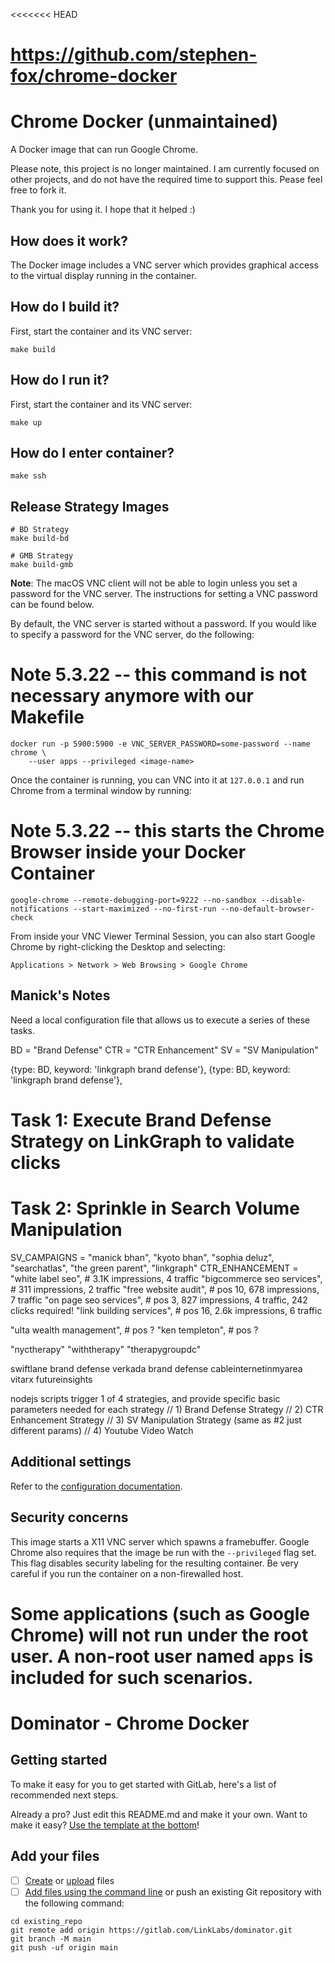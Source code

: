 <<<<<<< HEAD
# https://github.com/stephen-fox/chrome-docker
# Chrome Docker (unmaintained)
A Docker image that can run Google Chrome.

Please note, this project is no longer maintained. I am currently focused on
other projects, and do not have the required time to support this. Pease feel
free to fork it.

Thank you for using it. I hope that it helped :)

## How does it work?
The Docker image includes a VNC server which provides graphical access to the
virtual display running in the container.

## How do I build it?
First, start the container and its VNC server:
```
make build
```

## How do I run it?
First, start the container and its VNC server:
```
make up
```

## How do I enter container?
```
make ssh
```

## Release Strategy Images
```
# BD Strategy
make build-bd

# GMB Strategy
make build-gmb
```

**Note**: The macOS VNC client will not be able to login unless you set a
password for the VNC server. The instructions for setting a VNC password can be
found below.

By default, the VNC server is started without a password. If you would like to
specify a password for the VNC server, do the following:
# Note 5.3.22 -- this command is not necessary anymore with our Makefile
```
docker run -p 5900:5900 -e VNC_SERVER_PASSWORD=some-password --name chrome \
    --user apps --privileged <image-name>
```

Once the container is running, you can VNC into it at `127.0.0.1` and run Chrome
from a terminal window by running:
# Note 5.3.22 -- this starts the Chrome Browser inside your Docker Container
```
google-chrome --remote-debugging-port=9222 --no-sandbox --disable-notifications --start-maximized --no-first-run --no-default-browser-check
```

From inside your VNC Viewer Terminal Session, you can also start Google Chrome by right-clicking the Desktop and selecting:
```
Applications > Network > Web Browsing > Google Chrome
```


## Manick's Notes

Need a local configuration file that allows us to execute a series of these tasks.

BD = "Brand Defense"
CTR = "CTR Enhancement"
SV = "SV Manipulation"

{type: BD, keyword: 'linkgraph brand defense'},
{type: BD, keyword: 'linkgraph brand defense'},


# Task 1: Execute Brand Defense Strategy on LinkGraph to validate clicks
# Task 2: Sprinkle in Search Volume Manipulation

SV_CAMPAIGNS = "manick bhan", "kyoto bhan", "sophia deluz", "searchatlas", "the green parent", "linkgraph"
CTR_ENHANCEMENT = "white label seo", # 3.1K impressions, 4 traffic
"bigcommerce seo services", # 311 impressions, 2 traffic
"free website audit", # pos 10, 678 impressions, 7 traffic
"on page seo services", # pos 3, 827 impressions, 4 traffic, 242 clicks required!
"link building services", # pos 16, 2.6k impressions, 6 traffic

"ulta wealth management", # pos ?
"ken templeton", # pos ?

"nyctherapy"
"withtherapy"
"therapygroupdc"

swiftlane brand defense
verkada brand defense
cableinternetinmyarea
vitarx
futureinsights

nodejs scripts trigger 1 of 4 strategies, and provide specific basic parameters needed for each strategy
// 1) Brand Defense Strategy
// 2) CTR Enhancement Strategy
// 3) SV Manipulation Strategy (same as #2 just different params)
// 4) Youtube Video Watch





## Additional settings
Refer to the [configuration documentation](docs/configuration).

## Security concerns
This image starts a X11 VNC server which spawns a framebuffer. Google Chrome
also requires that the image be run with the `--privileged` flag set. This flag
disables security labeling for the resulting container. Be very careful if you
run the container on a non-firewalled host.

Some applications (such as Google Chrome) will not run under the root user. A
non-root user named `apps` is included for such scenarios.
=======
# Dominator - Chrome Docker



## Getting started

To make it easy for you to get started with GitLab, here's a list of recommended next steps.

Already a pro? Just edit this README.md and make it your own. Want to make it easy? [Use the template at the bottom](#editing-this-readme)!

## Add your files

- [ ] [Create](https://docs.gitlab.com/ee/user/project/repository/web_editor.html#create-a-file) or [upload](https://docs.gitlab.com/ee/user/project/repository/web_editor.html#upload-a-file) files
- [ ] [Add files using the command line](https://docs.gitlab.com/ee/gitlab-basics/add-file.html#add-a-file-using-the-command-line) or push an existing Git repository with the following command:

```
cd existing_repo
git remote add origin https://gitlab.com/LinkLabs/dominator.git
git branch -M main
git push -uf origin main
```
